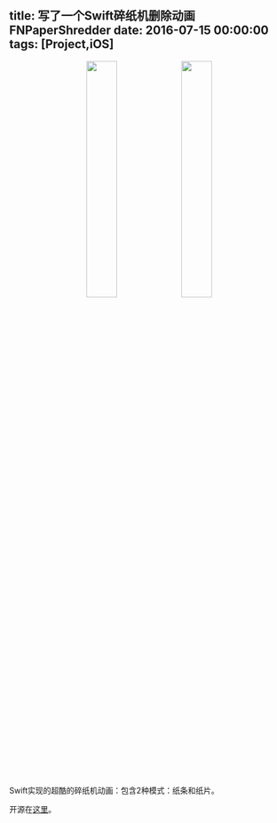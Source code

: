 title: 写了一个Swift碎纸机删除动画FNPaperShredder
date: 2016-07-15 00:00:00
tags: [Project,iOS]
---
<div align="center" display="inline" float="left"><img width=33% src="http://fnoz-blog.bj.bcebos.com/20160711_04.gif" alt=""> <img width=33% src="http://fnoz-blog.bj.bcebos.com/20160711_05.gif" alt=""></div>

Swift实现的超酷的碎纸机动画：包含2种模式：纸条和纸片。

开源在[这里](https://github.com/Fnoz/FNPaperShredder)。

<!--more-->